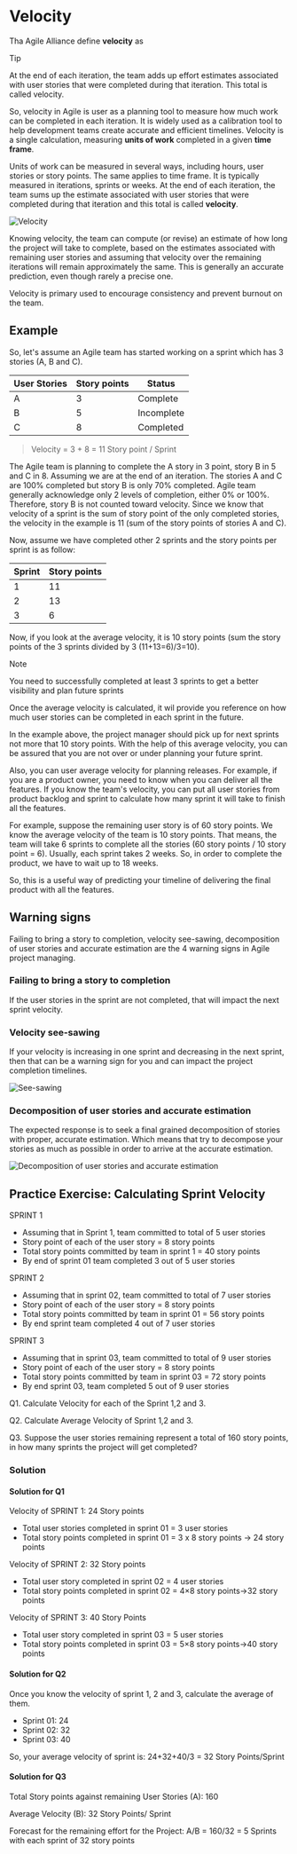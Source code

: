 # Velocity

Tha Agile Alliance define **velocity** as

>[!TIP]
> At the end of each iteration, the team adds up effort estimates associated with user stories that were completed during that iteration. This total is called velocity.

So, velocity in Agile is user as a planning tool to measure how much work can be completed in each iteration. It is widely used as a calibration tool to help development teams create accurate and efficient timelines. Velocity is a single calculation, measuring **units of work** completed in a given **time frame**.

Units of work can be measured in several ways, including hours, user stories or story points. The same applies to time frame. It is typically measured in iterations, sprints or weeks. At the end of each iteration, the team sums up the estimate associated with user stories that were completed during that iteration and this total is called **velocity**.

![Velocity](../images/velocity.png)

Knowing velocity, the team can compute (or revise) an estimate of how long the project will take to complete, based on the estimates associated with remaining user stories and assuming that velocity over the remaining iterations will remain approximately the same. This is generally an accurate prediction, even though rarely a precise one.

Velocity is primary used to encourage consistency and prevent burnout on the team.

## Example

So, let's assume an Agile team has started working on a sprint which has 3 stories (A, B and C).

| User Stories | Story points | Status      |
|--------------|--------------|-------------|
| A            | 3            | Complete    |
| B            | 5            | Incomplete  |
| C            | 8            | Completed   |

> Velocity = 3 + 8 = 11 Story point / Sprint

The Agile team is planning to complete the A story in 3 point, story B in 5 and C in 8. Assuming we are at the end of an iteration. The stories A and C are 100% completed but story B is only 70% completed. Agile team generally acknowledge only 2 levels of completion, either 0% or 100%. Therefore, story B is not counted toward velocity. Since we know that velocity of a sprint is the sum of story point of the only completed stories, the velocity in the example is 11 (sum of the story points of stories A and C).

Now, assume we have completed other 2 sprints and the story points per sprint is as follow:

| Sprint | Story points |
|--------|--------------|
| 1      | 11           |
| 2      | 13           |
| 3      | 6            |

Now, if you look at the average velocity, it is 10 story points (sum the story points of the 3 sprints divided by 3 (11+13=6)/3=10).

>[!NOTE]
> You need to successfully completed at least 3 sprints to get a better visibility and plan future sprints

Once the average velocity is calculated, it wil provide you reference on how much user stories can be completed in each sprint in the future.

In the example above, the project manager should pick up for next sprints not more that 10 story points. With the help of this average velocity, you can be assured that you are not over or under planning your future sprint. 

Also, you can user average velocity for planning releases. For example, if you are a product owner, you need to know when you can deliver all the features. If you know the team's velocity, you can put all user stories from product backlog and sprint to calculate how many sprint it will take to finish all the features.

For example, suppose the remaining user story is of 60 story points. We know the average velocity of the team is 10 story points. That means, the team will take 6 sprints to complete all the stories (60 story points / 10 story point = 6). Usually, each sprint takes 2 weeks. So, in order to complete the product, we have to wait up to 18 weeks.

So, this is a useful way of predicting your timeline of delivering the final product with all the features.

## Warning signs

Failing to bring a story to completion, velocity see-sawing, decomposition of user stories and accurate estimation are the 4 warning signs in Agile project managing.

### Failing to bring a story to completion

If the user stories in the sprint are not completed, that will impact the next sprint velocity.

### Velocity see-sawing

If your velocity is increasing in one sprint and decreasing in the next sprint, then that can be a warning sign for you and can impact the project completion timelines.

![See-sawing](../images/see-sawing.png)

### Decomposition of user stories and accurate estimation

The expected response is to seek a final grained decomposition of stories with proper, accurate estimation. Which means that try to decompose your stories as much as possible in order to arrive at the accurate estimation.

![Decomposition of user stories and accurate estimation](../images/decomposition-estimation.png)

## Practice Exercise: Calculating Sprint Velocity
SPRINT 1
- Assuming that in Sprint 1, team committed to total of 5 user stories
- Story point of each of the user story = 8 story points
- Total story points committed by team in sprint 1 = 40 story points
- By end of sprint 01 team completed 3 out of 5 user stories

SPRINT 2
- Assuming that in sprint 02, team committed to total of 7 user stories
- Story point of each of the user story = 8 story points
- Total story points committed by team in sprint 01 = 56 story points
- By end sprint team completed 4 out of 7 user stories

SPRINT 3
- Assuming that in sprint 03, team committed to total of 9 user stories
- Story point of each of the user story = 8 story points
- Total story points committed by team in sprint 03 = 72 story points
- By end sprint 03, team completed 5 out of 9 user stories

Q1. Calculate Velocity for each of the Sprint 1,2 and 3.

Q2. Calculate Average Velocity of Sprint 1,2 and 3.

Q3. Suppose the user stories remaining represent a total of 160 story points, in how many sprints the project will get completed?

### Solution

#### Solution for Q1
Velocity of SPRINT 1: 24 Story points 
- Total user stories completed in sprint 01 = 3 user stories
- Total story points completed in sprint 01 = 3 x 8 story points -> 24 story points

Velocity of SPRINT 2: 32 Story points 
- Total user story completed in sprint 02 = 4 user stories
- Total story points completed in sprint 02 = 4×8 story points->32 story points

Velocity of SPRINT 3: 40 Story Points
- Total user story completed in sprint 03 = 5 user stories
- Total story points completed in sprint 03 = 5×8 story points->40 story points

#### Solution for Q2
Once you know the velocity of sprint 1, 2 and 3, calculate the average of them. 
- Sprint 01: 24
- Sprint 02: 32
- Sprint 03: 40

So, your average velocity of sprint is: 24+32+40/3 = 32 Story Points/Sprint

#### Solution for Q3
Total Story points against remaining User Stories (A): 160

Average Velocity (B): 32 Story Points/ Sprint

Forecast for the remaining effort for the Project: A/B = 160/32
 = 5 Sprints with each sprint of 32 story points
